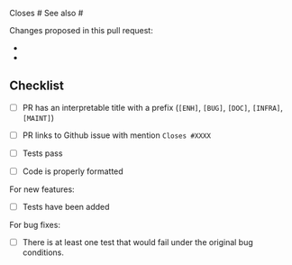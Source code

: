 <!---
Until this PR is ready for review, you can include the [WIP] tag in its title, or leave it as a github draft.
-->






<!---
This is a suggested pull request template.
It's designed to capture information we've found to be useful in reviewing pull requests.

If there is other information that would be helpful to include, please don't hesitate to add it!
-->

<!-- Please indicate after the # which issue you're closing with this PR.
This is helpful for the maintainers AND will magically close the issue
when this pull request is merged!
If the PR closes multiple issues, includes "closes" before each one is listed.

You can also just link to other issues if necessary, e.g. "See also #1234".

https://help.github.com/articles/closing-issues-using-keywords
-->
Closes # 
See also #

<!-- Please give a brief overview of what has changed in the PR.
If you're not sure what to write, consider it a note to the maintainers
to indicate what they should be looking for when they review the pull request.
-->
Changes proposed in this pull request:

-
-

## Checklist

- [ ] PR has an interpretable title with a prefix (`[ENH]`, `[BUG]`, `[DOC]`, `[INFRA]`, `[MAINT]`)
- [ ] PR links to Github issue with mention `Closes #XXXX`
- [ ] Tests pass
- [ ] Code is properly formatted


For new features:
- [ ] Tests have been added

For bug fixes:
- [ ] There is at least one test that would fail under the original bug conditions.
